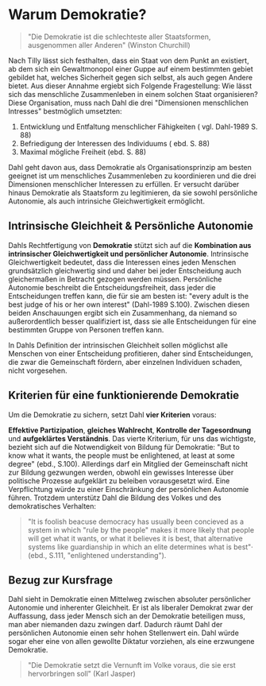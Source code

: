# Warum Demokratie?

> "Die Demokratie ist die schlechteste aller Staatsformen, ausgenommen aller Anderen"
> (Winston Churchill)
<!-- MH: schönes Zitat -->

Nach Tilly lässt sich festhalten, dass ein Staat von dem Punkt an existiert, ab dem sich ein Gewaltmonopol einer Guppe auf einem bestimmten gebiet gebildet hat, welches Sicherheit gegen sich selbst, als auch gegen Andere bietet.
Aus dieser Annahme ergiebt sich Folgende Fragestellung:
Wie lässt sich das menschliche Zusammenleben in einem solchen Staat organisieren?
Diese Organisation, muss nach Dahl die drei "Dimensionen menschlichen Intresses" bestmöglich umsetzten:

  1. Entwicklung und Entfaltung menschlicher Fähigkeiten ( vgl. Dahl-1989 S. 88)
  2. Befriedigung der Interessen des Individuums ( ebd. S. 88)
  3. Maximal mögliche Freiheit (ebd. S. 88)

Dahl geht davon aus, dass Demokratie als Organisationsprinzip am besten geeignet ist um menschliches Zusammenleben zu koordinieren und die drei Dimensionen menschlicher Interessen zu erfüllen.
Er versucht darüber hinaus Demokratie als Staatsform zu legitimieren, da sie sowohl persönliche Autonomie, als auch intrinsiche Gleichwertigkeit ermöglicht.


## Intrinsische Gleichheit & Persönliche Autonomie

Dahls Rechtfertigung von **Demokratie** stützt sich auf die **Kombination aus intrinsischer Gleichwertigkeit und persönlicher Autonomie**.
Intrinsische Gleichwertigkeit bedeutet, dass die Interessen eines jeden Menschen grundsätzlich gleichwertig sind und daher bei jeder Entscheidung auch gleichermaßen in Betracht gezogen werden müssen.
Persönliche Autonomie beschreibt die Entscheidungsfreiheit, dass jeder die Entscheidungen treffen kann, die für sie am besten ist: "every adult is the best judge of his or her own interest" (Dahl-1989 S.100).
Zwischen diesen beiden Anschauungen ergibt sich ein Zusammenhang, da niemand so außerordentlich besser qualifiziert ist, dass sie alle Entscheidungen für eine bestimmten Gruppe von Personen treffen kann.

In Dahls Definition der intrinsischen Gleichheit sollen möglichst alle Menschen von einer Entscheidung profitieren, daher sind Entscheidungen, die zwar die Gemeinschaft fördern, aber einzelnen Individuen schaden, nicht vorgesehen.


## Kriterien für eine funktionierende Demokratie

Um die Demokratie zu sichern, setzt Dahl **vier Kriterien** voraus:

**Effektive Partizipation**, **gleiches Wahlrecht**, **Kontrolle der Tagesordnung** und **aufgeklärtes Verständnis**.
Das vierte Kriterium, für uns das wichtigste, bezieht sich auf die Notwendigkeit von Bildung für Demokratie:
"But to know what it wants, the people must be enlightened, at least at some degree" (ebd., S.100).
Allerdings darf ein Mitglied der Gemeinschaft nicht zur Bildung gezwungen werden, obwohl ein gewisses Interesse über politische Prozesse aufgeklärt zu beleiben vorausgesetzt wird.
Eine Verpflichtung würde zu einer Einschränkung der persönlichen Autonomie führen.
Trotzdem unterstütz Dahl die Bildung des Volkes und des demokratisches Verhalten:

>"It is foolish beacuse democracy has usually been concieved as a system in which "rule by the people" makes it more likely that people will get what it wants, or what it believes it is best, that alternative systems like guardianship in which an elite determines what is best"·
> (ebd., S.111, "enlightened understanding").


## Bezug zur Kursfrage

Dahl sieht in Demokratie einen Mittelweg zwischen absoluter persönlicher Autonomie und inherenter Gleichheit.
Er ist als liberaler Demokrat zwar der Auffassung, dass jeder Mensch sich an der Demokratie beteiligen muss, man aber niemanden dazu zwingen darf.
Dadurch räumt Dahl der persönlichen Autonomie einen sehr hohen Stellenwert ein.
Dahl würde sogar eher eine von allen gewollte Diktatur vorziehen, als eine erzwungene Demokratie.

>"Die Demokratie setzt die Vernunft im Volke voraus, die sie erst hervorbringen soll"
> (Karl Jasper)

